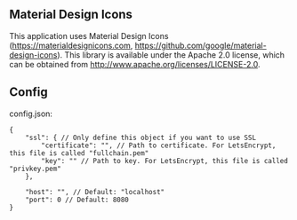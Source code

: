 ## Material Design Icons

This application uses Material Design Icons (https://materialdesignicons.com, https://github.com/google/material-design-icons). This library is available under the Apache 2.0 license, which can be obtained from http://www.apache.org/licenses/LICENSE-2.0.

## Config

config.json:

```jsonc
{
    "ssl": { // Only define this object if you want to use SSL
        "certificate": "", // Path to certificate. For LetsEncrypt, this file is called "fullchain.pem"
        "key": "" // Path to key. For LetsEncrypt, this file is called "privkey.pem"
    },

    "host": "", // Default: "localhost"
    "port": 0 // Default: 8080
}
```
